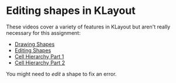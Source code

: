 
# Editing shapes in KLayout

These videos cover a variety of features in KLayout but aren't really necessary for this assignment:
* [Drawing Shapes](https://www.youtube.com/watch?v=BnQrU1bVC8o)
* [Editing Shapes](https://www.youtube.com/watch?v=k_ZNBGKYyvg)
* [Cell Hierarchy Part 1](https://www.youtube.com/watch?v=VaoRk8fuvKY)
* [Cell Hierarchy Part 2](https://www.youtube.com/watch?v=5wvRE4HFbuw)

You might need to *edit* a shape to fix an error.
